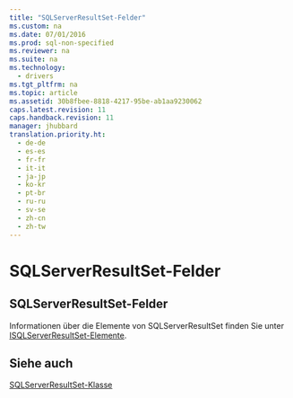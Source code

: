 ```yaml
---
title: "SQLServerResultSet-Felder"
ms.custom: na
ms.date: 07/01/2016
ms.prod: sql-non-specified
ms.reviewer: na
ms.suite: na
ms.technology: 
  - drivers
ms.tgt_pltfrm: na
ms.topic: article
ms.assetid: 30b8fbee-8818-4217-95be-ab1aa9230062
caps.latest.revision: 11
caps.handback.revision: 11
manager: jhubbard
translation.priority.ht: 
  - de-de
  - es-es
  - fr-fr
  - it-it
  - ja-jp
  - ko-kr
  - pt-br
  - ru-ru
  - sv-se
  - zh-cn
  - zh-tw
---
```

# SQLServerResultSet-Felder
    
## SQLServerResultSet\-Felder  
 Informationen über die Elemente von SQLServerResultSet finden Sie unter [ISQLServerResultSet-Elemente](../content/SQLServerResultSet-Members.md).  
  
## Siehe auch  
 [SQLServerResultSet-Klasse](../content/SQLServerResultSet-Class.md)  
  
  